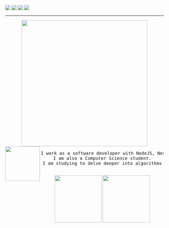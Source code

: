 <p>
  <a href="https://github.com/andersonzero0"><img src="https://img.shields.io/badge/GitHub-000000?style=for-the-badge&logo=github&logoColor=white"/></a>
  <a href="https://www.linkedin.com/in/andersonvianaa/"><img src="https://img.shields.io/badge/LinkedIn-000000?style=for-the-badge&logo=linkedin&logoColor=white"/></a>
  <a href="https://twitter.com/andersonn_dev"><img src="https://img.shields.io/badge/Twitter/X-000000?style=for-the-badge&logo=x&logoColor=white"/></a>
  <a href="https://dev.to/andersonzero0"><img src="https://img.shields.io/badge/DEV.TO-000000?style=for-the-badge&logo=dev.to&logoColor=white"/></a>
</p>

---

<div align="center">
  <img width="400px" align="center" src="https://github.com/fnky/fnky/raw/fnky/img/welcome-fire.gif"/> </br>
  <img height="110em" align="left" style="margin-bottom: 10px;" src="https://www.icegif.com/wp-content/uploads/2023/05/icegif-567.gif"/>


<pre>
I work as a software developer with NodeJS, NestJS and Typescript.
I am also a Computer Science student.
I am studying to delve deeper into algorithms
  
</pre>

</div>

<div align="center">
    <img height="150em" src="https://github-readme-stats-eosin-ten-54.vercel.app/api?username=andersonzero0&show_icons=true&&rank_icon=linux&include_all_commits=true&count_private=true&title_color=FFF&text_color=FFF&icon_color=FFF&bg_color=151B23&hide_title=true"/>
    <img height="150em" src="https://github-readme-stats-eosin-ten-54.vercel.app/api/top-langs/?username=andersonzero0&layout=compact&langs_count=6&title_color=FFF&text_color=FFF&bg_color=151B23">
</div>

 <div> 
  
<!--![Snake animation](https://github.com/andersonzero0/andersonzero0/blob/output/github-contribution-grid-snake.svg)!-->
   
</div>
